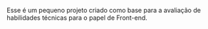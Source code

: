 Esse é um pequeno projeto criado como base para a avaliação de habilidades técnicas para o papel de Front-end.